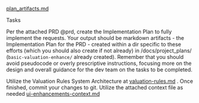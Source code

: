 [plan_artifacts.md](.claude/commands/plan/plan_artifacts.md) 

Tasks

Per the attached PRD @prd, create the Implementation Plan to fully implement the requests. Your output should be markdown artifacts - the Implementation Plan for the PRD - created within a dir specific to these efforts (which you should also create if not already) in /docs/project_plans/ (`basic-valuation-enhance/` already created). Remember that you should avoid pseudocode or overly prescriptive instructions, focusing more on the design and overall guidance for the dev team on the tasks to be completed.

Utilize the Valuation Rules System Architecture at [valuation-rules.md](docs/architecture/valuation-rules.md) . Once finished, commit your changes to git. Utilize the attached context file as needed [ui-enhancements-context.md](.claude/progress/ui-enhancements-context.md) 